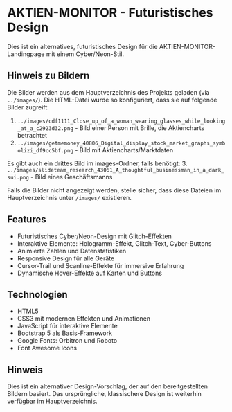 # AKTIEN-MONITOR - Futuristisches Design

Dies ist ein alternatives, futuristisches Design für die AKTIEN-MONITOR-Landingpage mit einem Cyber/Neon-Stil.

## Hinweis zu Bildern

Die Bilder werden aus dem Hauptverzeichnis des Projekts geladen (via `../images/`). Die HTML-Datei wurde so konfiguriert, dass sie auf folgende Bilder zugreift:

1. `../images/cdf1111_Close_up_of_a_woman_wearing_glasses_while_looking_at_a_c2923d32.png` - Bild einer Person mit Brille, die Aktiencharts betrachtet
2. `../images/getmemoney_40806_Digital_display_stock_market_graphs_symbolizi_df9cc5bf.png` - Bild mit Aktiencharts/Marktdaten

Es gibt auch ein drittes Bild im images-Ordner, falls benötigt:
3. `../images/slideteam_research_43061_A_thoughtful_businessman_in_a_dark_sui.png` - Bild eines Geschäftsmanns

Falls die Bilder nicht angezeigt werden, stelle sicher, dass diese Dateien im Hauptverzeichnis unter `/images/` existieren.

## Features

- Futuristisches Cyber/Neon-Design mit Glitch-Effekten
- Interaktive Elemente: Hologramm-Effekt, Glitch-Text, Cyber-Buttons
- Animierte Zahlen und Datenstatistiken
- Responsive Design für alle Geräte
- Cursor-Trail und Scanline-Effekte für immersive Erfahrung
- Dynamische Hover-Effekte auf Karten und Buttons

## Technologien

- HTML5
- CSS3 mit modernen Effekten und Animationen
- JavaScript für interaktive Elemente
- Bootstrap 5 als Basis-Framework
- Google Fonts: Orbitron und Roboto
- Font Awesome Icons

## Hinweis

Dies ist ein alternativer Design-Vorschlag, der auf den bereitgestellten Bildern basiert. Das ursprüngliche, klassischere Design ist weiterhin verfügbar im Hauptverzeichnis. 